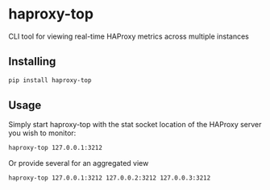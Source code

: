 # haproxy-top
CLI tool for viewing real-time HAProxy metrics across multiple instances

## Installing

```bash
pip install haproxy-top
```

## Usage

Simply start haproxy-top with the stat socket location of the HAProxy server you wish to monitor:
```bash
haproxy-top 127.0.0.1:3212
```

Or provide several for an aggregated view
```bash
haproxy-top 127.0.0.1:3212 127.0.0.2:3212 127.0.0.3:3212
```
